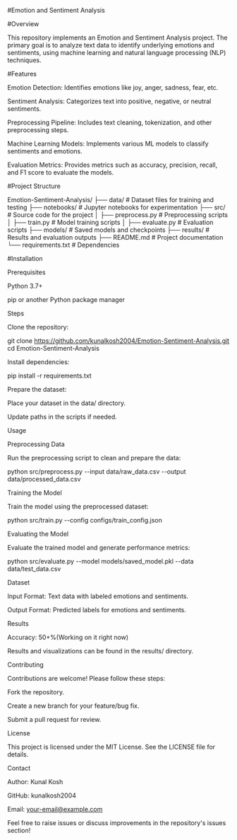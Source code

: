 #Emotion and Sentiment Analysis

#Overview

This repository implements an Emotion and Sentiment Analysis project. The primary goal is to analyze text data to identify underlying emotions and sentiments, using machine learning and natural language processing (NLP) techniques.

#Features

Emotion Detection: Identifies emotions like joy, anger, sadness, fear, etc.

Sentiment Analysis: Categorizes text into positive, negative, or neutral sentiments.

Preprocessing Pipeline: Includes text cleaning, tokenization, and other preprocessing steps.

Machine Learning Models: Implements various ML models to classify sentiments and emotions.

Evaluation Metrics: Provides metrics such as accuracy, precision, recall, and F1 score to evaluate the models.

#Project Structure

Emotion-Sentiment-Analysis/
├── data/               # Dataset files for training and testing
├── notebooks/          # Jupyter notebooks for experimentation
├── src/                # Source code for the project
│   ├── preprocess.py   # Preprocessing scripts
│   ├── train.py        # Model training scripts
│   ├── evaluate.py     # Evaluation scripts
├── models/             # Saved models and checkpoints
├── results/            # Results and evaluation outputs
├── README.md           # Project documentation
└── requirements.txt    # Dependencies

#Installation

Prerequisites

Python 3.7+

pip or another Python package manager

Steps

Clone the repository:

git clone https://github.com/kunalkosh2004/Emotion-Sentiment-Analysis.git
cd Emotion-Sentiment-Analysis

Install dependencies:

pip install -r requirements.txt

Prepare the dataset:

Place your dataset in the data/ directory.

Update paths in the scripts if needed.

Usage

Preprocessing Data

Run the preprocessing script to clean and prepare the data:

python src/preprocess.py --input data/raw_data.csv --output data/processed_data.csv

Training the Model

Train the model using the preprocessed dataset:

python src/train.py --config configs/train_config.json

Evaluating the Model

Evaluate the trained model and generate performance metrics:

python src/evaluate.py --model models/saved_model.pkl --data data/test_data.csv

Dataset

Input Format: Text data with labeled emotions and sentiments.

Output Format: Predicted labels for emotions and sentiments.

Results

Accuracy: 50+%(Working on it right now)


Results and visualizations can be found in the results/ directory.

Contributing

Contributions are welcome! Please follow these steps:

Fork the repository.

Create a new branch for your feature/bug fix.

Submit a pull request for review.

License

This project is licensed under the MIT License. See the LICENSE file for details.

Contact

Author: Kunal Kosh

GitHub: kunalkosh2004

Email: your-email@example.com

Feel free to raise issues or discuss improvements in the repository's issues section!

